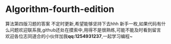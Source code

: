 # Algorithm-fourth-edition
算法第四版习题的答案
不定时更新,希望能够坚持下去hhh
新手一枚,如果代码有什么问题欢迎联系我,github还处在摸索中,用得不是很熟练,可能不能及时看到留言
欢迎各位志同道合的小伙伴加我**qq:1254931237**,一起学习编程~
